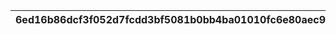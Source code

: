|6ed16b86dcf3f052d7fcdd3bf5081b0bb4ba01010fc6e80aec96848a7e3ef2a6|5e27923bb2287db1f79cf6118ce3dd5cf3d6b9d0ed28a61e5e361c1b8ffb3f8c|0c206f29e0098f9df49b69093c8a574e5e02ce96ae94c94214149d78ccd5c07d|b6603d15953043125f0b0cfde2ff58e5ebe8dd1a719664a89a4f2297383a182e|
| --- | --- | --- | --- |